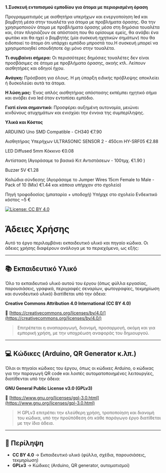 **1.Συσκευή εντοπισμού εμποδίου για άτομα με περιορισμένη όραση**

Προγραμματισμός με αισθητήρα υπερήχων και ενεργοποίηση led και βομβητή μέσα στην τουαλέτα για άτομα με προβλήματα όρασης. Θα την χρησιμοποιούν άτομα με προβλήματα όρασης μέσα στη δημόσια τουαλέτα και, όταν πλησιάζουν σε απόσταση που θα ορίσουμε εμείς, θα ανάβει ένα φωτάκι και θα ηχεί ο βομβητής (μία συσκευή ηχητικών σημάτων) που θα ειδοποιεί το άτομο ότι υπάρχει εμπόδιο μπροστά του.Η συσκευή μπορεί να χρησιμοποιηθεί οπουδήποτε όχι μόνο στην τουαλέτα.

**Τι συμβαίνει σήμερα:** Οι περισσότερες δημόσιες τουαλέτες δεν είναι προσβάσιμες σε άτομα με προβλήματα όρασης, ακοής κτλ. Λείπουν αισθητήρες και οδηγοί ήχου.

**Ανάγκη:** Πρόσβαση για όλους. Η μη ύπαρξη ειδικής πρόβλεψης αποκλείει ή δυσκολεύει αυτά τα άτομα.

**Η λύση μας:** Ένας απλός αισθητήρας απόστασης εκπέμπει ηχητικό σήμα και ανάβει ένα led όταν εντοπίσει εμπόδιο.

**Γιατί είναι σημαντικό:** Προσφέρει αυξημένη αυτονομία, μειώνει κινδύνους ατυχημάτων και ενισχύει την έννοια της συμπερίληψης.



**Υλικά και Κόστος**

ARDUINO Uno SMD Compatible - CH340  €7.90

Αισθητήρας Υπερήχων ULTRASONIC SENSOR 2 - 450cm HY-SRF05  €2.88

LED Diffused 5mm Κόκκινο  €0.08 

Αντίσταση (Αγοράσαμε το βασικό  Κιτ Αντιστάσεων - 100τμχ.  €1.90 )

Buzzer 5V  €1.28

Καλώδια σύνδεσης (Αγοράσαμε το Jumper Wires 15cm Female to Male - Pack of 10 (Mix) €1.44 και κάποια υπήρχαν στο σχολείο)

Πηγή τροφοδοσίας (μπαταρία + υποδοχή) Υπήρχε στο σχολείο Ενδεικτικό κόστος ~5 € 

[![License: CC BY 4.0](https://img.shields.io/badge/License-CC%20BY%204.0-lightgrey.svg)](https://creativecommons.org/licenses/by/4.0/)




# Άδειες Χρήσης

Αυτό το έργο περιλαμβάνει εκπαιδευτικό υλικό και πηγαίο κώδικα. Οι άδειες χρήσης διαφέρουν ανάλογα με το περιεχόμενο, ως εξής:

---

## 📚 Εκπαιδευτικό Υλικό

Όλο το εκπαιδευτικό υλικό αυτού του έργου (όπως φύλλα εργασίας, παρουσιάσεις, γραφικά, περιγραφές σεναρίων, φωτογραφίες, τεκμηρίωση και συνοδευτικό υλικό) διατίθεται υπό την άδεια:

**Creative Commons Attribution 4.0 International (CC BY 4.0)**

🔗 [https://creativecommons.org/licenses/by/4.0/](https://creativecommons.org/licenses/by/4.0/)

> Επιτρέπεται η αναπαραγωγή, διανομή, προσαρμογή, ακόμη και για εμπορική χρήση, με την υποχρέωση αναφοράς του δημιουργού.

---

## 💻 Κώδικες (Arduino, QR Generator κ.λπ.)

Όλοι οι πηγαίοι κώδικες του έργου, όπως οι κώδικες Arduino, ο κώδικας για την παραγωγή QR code και λοιπές αυτοματοποιημένες λειτουργίες, διατίθενται υπό την άδεια:

**GNU General Public License v3.0 (GPLv3)**

🔗 [https://www.gnu.org/licenses/gpl-3.0.html](https://www.gnu.org/licenses/gpl-3.0.html)

> Η GPLv3 επιτρέπει την ελεύθερη χρήση, τροποποίηση και διανομή του κώδικα, υπό την προϋπόθεση ότι κάθε παράγωγο έργο διατίθεται με την ίδια άδεια.

---

## 📌 Περίληψη

- **CC BY 4.0** → Εκπαιδευτικό υλικό (φύλλα, σχέδια, παρουσιάσεις, τεκμηρίωση)
- **GPLv3** → Κώδικες (Arduino, QR generator, αυτοματισμοί)

